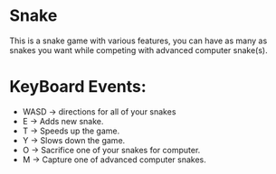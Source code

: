 # Snake

This is a snake game with various features, you can have as many 
as snakes you want while competing with advanced computer snake(s).

# KeyBoard Events:

- WASD -> directions for all of your snakes
- E -> Adds new snake.
- T -> Speeds up the game.
- Y -> Slows down the game.
- O -> Sacrifice one of your snakes for computer.
- M -> Capture one of advanced computer snakes.
